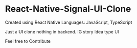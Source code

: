 # React-Native-Signal-UI-Clone
Created using React Native
Languages: JavaScript, TypeScript

Just a UI clone nothing in backend.
IG story Idea type UI

Feel free to Contribute
